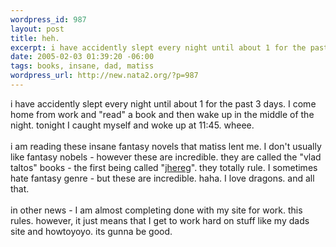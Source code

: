 ```yaml
--- 
wordpress_id: 987
layout: post
title: heh.
excerpt: i have accidently slept every night until about 1 for the past 3 days. I come home from work and "read" a book and then wake up in the middle of the night. tonight I caught myself and woke up at 11:45. wheee.i am reading these insane fantasy novels that matiss lent me. I don't usually like fantasy nobels - however these are incredible. they are called the "vlad taltos" books - the first ...
date: 2005-02-03 01:39:20 -06:00
tags: books, insane, dad, matiss
wordpress_url: http://new.nata2.org/?p=987
---
```

i have accidently slept every night until about 1 for the past 3 days. I come home from work and "read" a book and then wake up in the middle of the night. tonight I caught myself and woke up at 11:45. wheee.<Br><Br>i am reading these insane fantasy novels that matiss lent me. I don't usually like fantasy nobels - however these are incredible. they are called the "vlad taltos" books - the first being called "<a href="http://www.amazon.com/exec/obidos/ASIN/0441385540/">jhereg</a>". they totally rule. I sometimes hate fantasy genre - but these are incredible. haha. I love dragons. and all that. <br/><br/>in other news - I am almost completing done with my site for work. this rules. however, it just means that I get to work hard on stuff like my dads site and howtoyoyo. its gunna be good. 
